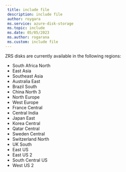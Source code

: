 ```yaml
---
 title: include file
 description: include file
 author: roygara
 ms.service: azure-disk-storage
 ms.topic: include
 ms.date: 05/05/2023
 ms.author: rogarana
 ms.custom: include file
---
```


ZRS disks are currently available in the following regions:
- South Africa North
- East Asia
- Southeast Asia
- Australia East
- Brazil South
- China North 3
- North Europe
- West Europe
- France Central
- Central India
- Japan East
- Korea Central
- Qatar Central
- Sweden Central
- Switzerland North
- UK South
- East US
- East US 2
- South Central US
- West US 2
